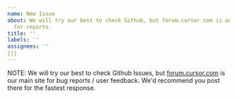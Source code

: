 ```yaml
---
name: New Issue
about: We will try our best to check Github, but forum.cursor.com is our main site
  for reports.
title: ''
labels: ''
assignees: ''
jjj
---
```


NOTE: We will try our best to check Github Issues, but [forum.cursor.com](https://forum.cursor.com/) is our main site for bug reports / user feedback. We'd recommend you post there for the fastest response.
